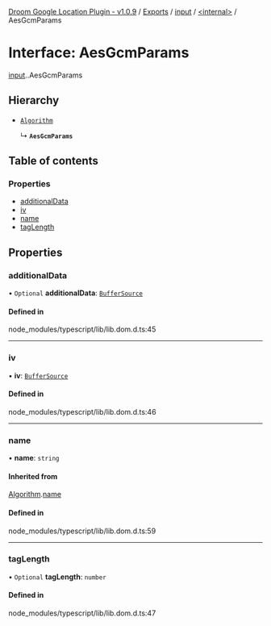 [Droom Google Location Plugin - v1.0.9](../README.md) / [Exports](../modules.md) / [input](../modules/input.md) / [<internal\>](../modules/input._internal_.md) / AesGcmParams

# Interface: AesGcmParams

[input](../modules/input.md).[<internal>](../modules/input._internal_.md).AesGcmParams

## Hierarchy

- [`Algorithm`](input._internal_.Algorithm.md)

  ↳ **`AesGcmParams`**

## Table of contents

### Properties

- [additionalData](input._internal_.AesGcmParams.md#additionaldata)
- [iv](input._internal_.AesGcmParams.md#iv)
- [name](input._internal_.AesGcmParams.md#name)
- [tagLength](input._internal_.AesGcmParams.md#taglength)

## Properties

### additionalData

• `Optional` **additionalData**: [`BufferSource`](../modules/input._internal_.md#buffersource)

#### Defined in

node_modules/typescript/lib/lib.dom.d.ts:45

___

### iv

• **iv**: [`BufferSource`](../modules/input._internal_.md#buffersource)

#### Defined in

node_modules/typescript/lib/lib.dom.d.ts:46

___

### name

• **name**: `string`

#### Inherited from

[Algorithm](input._internal_.Algorithm.md).[name](input._internal_.Algorithm.md#name)

#### Defined in

node_modules/typescript/lib/lib.dom.d.ts:59

___

### tagLength

• `Optional` **tagLength**: `number`

#### Defined in

node_modules/typescript/lib/lib.dom.d.ts:47
